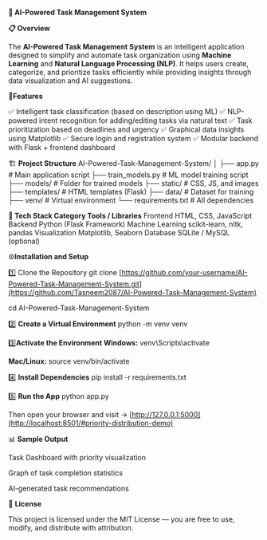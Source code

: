**🧠 AI-Powered Task Management System**

**📋 Overview**

The **AI-Powered Task Management System** is an intelligent application designed to simplify and automate task organization using **Machine Learning** and **Natural Language Processing (NLP)**.
It helps users create, categorize, and prioritize tasks efficiently while providing insights through data visualization and AI suggestions.

🚀**Features**

✅ Intelligent task classification (based on description using ML)
✅ NLP-powered intent recognition for adding/editing tasks via natural text
✅ Task prioritization based on deadlines and urgency
✅ Graphical data insights using Matplotlib
✅ Secure login and registration system
✅ Modular backend with Flask + frontend dashboard

🏗️ **Project Structure**
AI-Powered-Task-Management-System/
│
├── app.py                  # Main application script
├── train_models.py         # ML model training script
├── models/                 # Folder for trained models
├── static/                 # CSS, JS, and images
├── templates/              # HTML templates (Flask)
├── data/                   # Dataset for training
├── venv/                   # Virtual environment
└── requirements.txt        # All dependencies

**🧩 Tech Stack
Category	                  Tools / Libraries**
Frontend	                  HTML, CSS, JavaScript
Backend	                    Python (Flask Framework)
Machine Learning	          scikit-learn, nltk, pandas
Visualization              	Matplotlib, Seaborn
Database	                  SQLite / MySQL (optional)

⚙️**Installation and Setup**

1️⃣ Clone the Repository
git clone [https://github.com/your-username/AI-Powered-Task-Management-System.git](https://github.com/Tasneem2087/AI-Powered-Task-Management-System)

cd AI-Powered-Task-Management-System

2️⃣ **Create a Virtual Environment**
python -m venv venv

3️⃣**Activate the Environment
Windows:**
venv\Scripts\activate

**Mac/Linux:**
source venv/bin/activate

4️⃣ **Install Dependencies**
pip install -r requirements.txt

5️⃣ **Run the App**
python app.py

Then open your browser and visit → [http://127.0.0.1:5000](http://localhost:8501/#priority-distribution-demo)

📊 **Sample Output**

Task Dashboard with priority visualization

Graph of task completion statistics

AI-generated task recommendations

📜 **License**

This project is licensed under the MIT License — you are free to use, modify, and distribute with attribution.
